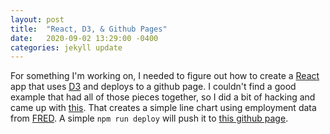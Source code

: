 ```yaml
---
layout: post
title:  "React, D3, & Github Pages"
date:   2020-09-02 13:29:00 -0400
categories: jekyll update
---
```

For something I'm working on, I needed to figure out how to create a [React](https://reactjs.org/) app that uses [D3](https://d3js.org/) and deploys to a github page.
I couldn't find a good example that had all of those pieces together, so I did a bit of hacking and came up with [this](https://github.com/rustytriangles/payems-chart).
That creates a simple line chart using employment data from [FRED](https://fred.stlouisfed.org/). A simple `npm run deploy` will push it to [this github page](https://rustytriangles.github.io/payems-chart/).




